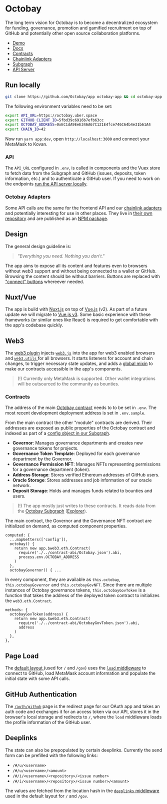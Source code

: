 # Octobay

The long term vision for Octobay is to become a decentralized ecosystem for funding, governance, promotion and gamified recruitment on top of GitHub and potentially other open source collaboration platforms.

- [Demo](https://app.octobay.org)
- [Docs](https://octobay.github.io/docs)
- [Contracts](https://github.com/Octobay/contracts)
- [Chainlink Adapters](https://github.com/Octobay/chainlink-adapters)
- [Subgraph](https://github.com/Octobay/subgraph)
- [API Server](https://github.com/Octobay/api)

## Run locally

```bash
git clone https://github.com/Octobay/app octobay-app && cd octobay-app && yarn
```

The following environment variables need to be set:

```bash
export API_URL=https://octobay.uber.space
export GITHUB_CLIENT_ID=5fbd39c6916b7efb63cc
export OCTOBAY_ADDRESS=0xEC1dA9EeE346A67C121E4fce746C64b4e31b61A4
export CHAIN_ID=42
```

Now run `yarn app:dev`, open `http://localhost:3000` and connect your MetaMask to Kovan.

### API

The `API_URL` configured in `.env`, is called in components and the Vuex store to fetch data from the Subgraph and GitHub (issues, deposits, token information, etc.) and to authenticate a GitHub user. If you need to work on the endpoints [run the API server locally](https://github.com/Octobay/api).

### Octobay Adapters

Some API calls are the same for the frontend API and our [chainlink adapters](https://github.com/Octobay/chainlink-adapters) and potentially interesting for use in other places. They live in [their own repository](https://github.com/Octobay/adapters) and are published as an [NPM package](https://www.npmjs.com/package/@octobay/adapters).

## Design

The general design guideline is:

> *"Everything you need. Nothing you don't."*

The app aims to expose all its content and features even to browsers without web3 support and without being connected to a wallet or GitHub. Browsing the content should be without barriers. Buttons are replaced with ["connect" buttons](https://github.com/Octobay/app/blob/main/components/ConnectActionButton.vue) whereever needed.

## Nuxt/Vue

The app is build with [Nuxt.js](https://nuxtjs.org/) on top of [Vue.js](https://vuejs.org/) (v2). As part of a future update we will migrate to [Vue.js v3](https://v3.vuejs.org/). Some basic experience with these frameworks (or similar ones like React) is required to get comfortable with the app's codebase quickly.


## Web3

The [web3 plugin](https://github.com/Octobay/app/blob/main/plugins/web3.js) injects [`web3.js`](https://web3js.readthedocs.io/) into the app for web3 enabled browsers and [`web3.utils` ](https://web3js.readthedocs.io/en/v1.3.4/web3-utils.html#utils) for all browsers. It starts listeners for account and chain changes, to trigger necessary state updates, and adds a [global mixin](https://vuejs.org/v2/guide/mixins.html) to make our contracts accessible in the app's components.

> (!) Currently only MetaMask is supported. Other wallet integrations will be outsourced to the community as bounties.

### Contracts

The address of the main [Octobay contract](https://github.com/Octobay/contracts/blob/main/contracts/Octobay.sol) needs to to be set in `.env`. The most recent development deployment address is set in `.env.sample`.

From the main contract the other "module" contracts are derived. Their addresses are exposed as public properties of the Octobay contract and indexed as part of a [config object in our Subgraph](https://github.com/Octobay/subgraph/blob/8de938b36f783ef2dca0c0be8327d8a5862009c5/schema.graphql#L1-L11).

- **Governor**: Manages governance departments and creates new governance tokens for projects.
- **Governance Token Template**: Deployed for each governance department by the Governor.
- **Governance Permission NFT**: Manages NFTs representing permissions for a governance department (token).
- **Address Storage**: Stores verified Ethereum addresses of GitHub users.
- **Oracle Storage**: Stores addresses and job information of our oracle network.
- **Deposit Storage**: Holds and manages funds related to bounties and users.

> (!) The app mostly just writes to these contracts. It reads data from the [Octobay Subgraph](https://github.com/Octobay/subgraph) ([Explorer](https://thegraph.com/explorer/subgraph/octobay/octobay)).

The main contract, the Governor and the Governance NFT contract are initialized on demand, as computed component properties.

```
computed: {
  ...mapGetters(['config']),
  octobay() {
    return new app.$web3.eth.Contract(
      require('./../contract-abi/Octobay.json').abi,
      process.env.OCTOBAY_ADDRESS
    )
  },
  octobayGovernor() { ...
```

In every component, they are available as `this.octobay`, `this.octobayGovernor` and `this.octobayGovNFT`. Since there are multiple instances of Octobay governance tokens, `this.octobayGovToken` is a function that takes the address of the deployed token contract to initializes the `web3.eth.Contract`.

```
methods: {
  octobayGovToken(address) {
    return new app.$web3.eth.Contract(
      require('./../contract-abi/OctobayGovToken.json').abi,
      address
    )
  },
},
```

## Page Load

The [default layout ](https://github.com/Octobay/app/blob/main/layouts/default.vue) (used for `/` and `/gov`) uses the [`load` middleware](https://github.com/Octobay/app/blob/main/middleware/load.js) to connect to GitHub, load MetaMask account information and populate the initial state with some API calls.

## GitHub Authentication

The [`/auth/github`](https://github.com/Octobay/app/blob/main/pages/auth/github.vue) page is the redirect page for our OAuth app and takes an auth code and exchanges it for an access token via our API, stores it in the browser's local storage and redirects to `/`, where the `load` middleware loads the profile information of the GitHub user.

## Deeplinks

The state can also be prepopulated by certain deeplinks. Currently the send form can be prefilled with the following links:

- `/#/u/<username>`
- `/#/u/<username>/<amount>`
- `/#/i/<username>/<repository>/<issue number>`
- `/#/i/<username>/<repository>/<issue number>/<amount>`

The values are fetched from the location hash in the [`deeplinks` middleware](https://github.com/Octobay/app/blob/main/middleware/deeplinks.js) used in the default layout for `/` and `/gov`.